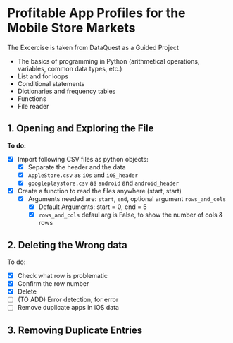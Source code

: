 # Profitable App Profiles for the Mobile Store Markets 

The Excercise is taken from DataQuest as a Guided Project

* The basics of programming in Python (arithmetical operations, variables, common data types, etc.)
* List and for loops
* Conditional statements
* Dictionaries and frequency tables
* Functions
* File reader


## 1. Opening and Exploring the File


**To do:**
- [X] Import following CSV files as python objects:
    - [X] Separate the header and the data
    - [X] `AppleStore.csv` as `iOs` and `iOS_header` 
    - [X] `googleplaystore.csv` as `android` and `android_header`
- [X] Create a function to read the files anywhere (start, start)
    - [X] Arguments needed are: `start`, `end`, optional argument `rows_and_cols` 
        - [X] Default Arguments: start = 0, end = 5
        - [X] `rows_and_cols` defaul arg is False, to show the number of cols & rows

## 2. Deleting the Wrong data

To do:
- [X] Check what row is problematic
- [X] Confirm the row number
- [X] Delete
- [ ] (TO ADD) Error detection, for error
- [ ] Remove duplicate apps in iOS data

## 3. Removing Duplicate Entries

